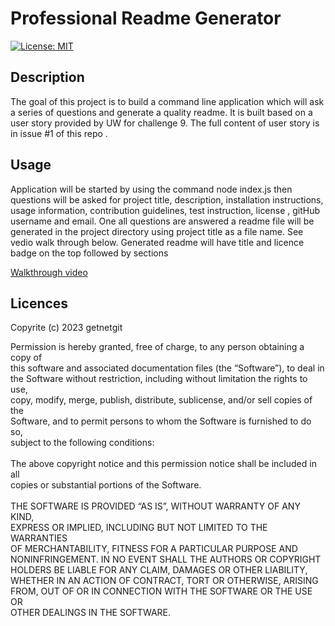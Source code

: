 # Professional Readme Generator

[![License: MIT](https://img.shields.io/badge/License-MIT-blue.svg)](https://opensource.org/licenses/MIT)

 ## Description

The goal of this project is to build a command line application which will ask a series of questions and generate a quality readme. It is built based on a user story provided by UW for challenge 9. The full content of user story is in issue #1 of this repo . 

 ## Usage

 Application will be started by using the command node index.js then questions will be asked for project title, description, installation instructions, usage information, contribution guidelines, test instruction, license , gitHub username and email. One all questions are answered a readme file will be generated in the project directory using project title as a file name. See vedio walk through below. 
 Generated readme will have title and licence badge on the top followed by sections 



[Walkthrough video](https://drive.google.com/file/d/1VEuqzGUrpbenezNls40zoQ1XJSLwpOU2/view)



 ## Licences 

Copyrite (c) 2023 getnetgit

 Permission is hereby granted, free of charge, to any person obtaining a copy of<br>this software and associated documentation files (the “Software”), to deal in<br>the Software without restriction, including without limitation the rights to use,<br>copy, modify, merge, publish, distribute, sublicense, and/or sell copies of the<br>Software, and to permit persons to whom the Software is furnished to do so,<br>subject to the following conditions:<br><br>The above copyright notice and this permission notice shall be included in all<br>copies or substantial portions of the Software.<br><br>THE SOFTWARE IS PROVIDED “AS IS”, WITHOUT WARRANTY OF ANY KIND,<br>EXPRESS OR IMPLIED, INCLUDING BUT NOT LIMITED TO THE WARRANTIES<br>OF MERCHANTABILITY, FITNESS FOR A PARTICULAR PURPOSE AND<br>NONINFRINGEMENT. IN NO EVENT SHALL THE AUTHORS OR COPYRIGHT<br>HOLDERS BE LIABLE FOR ANY CLAIM, DAMAGES OR OTHER LIABILITY,<br>WHETHER IN AN ACTION OF CONTRACT, TORT OR OTHERWISE, ARISING<br>FROM, OUT OF OR IN CONNECTION WITH THE SOFTWARE OR THE USE OR <br>OTHER DEALINGS IN THE SOFTWARE.